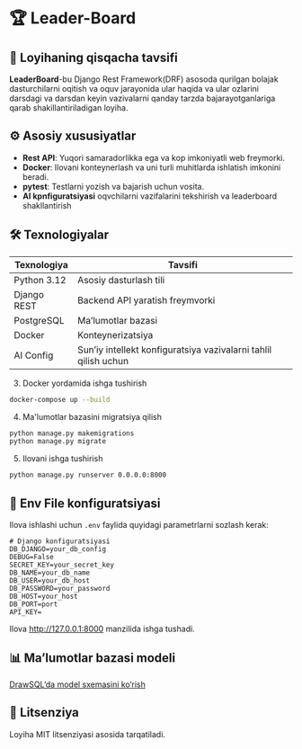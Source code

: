 # 🏆 Leader-Board

## 📌 Loyihaning qisqacha tavsifi
**LeaderBoard**-bu Django Rest Framework(DRF) asosoda qurilgan bolajak dasturchilarni oqitish va oquv jarayonida
ular haqida va ular ozlarini darsdagi va darsdan keyin vazivalarni qanday tarzda bajarayotganlariga qarab 
shakillantiriladigan loyiha.


## ⚙️ Asosiy xususiyatlar

- **Rest API**: Yuqori samaradorlikka ega va kop imkoniyatli web freymorki.
- **Docker**: Ilovani konteynerlash va uni turli muhitlarda ishlatish imkonini beradi.
- **pytest**: Testlarni yozish va bajarish uchun vosita.
- **AI kpnfiguratsiyasi** oqvchilarni vazifalarini tekshirish va leaderboard shakllantirish


## 🛠 Texnologiyalar

| Texnologiya      | Tavsifi                                                         |
|------------------|-----------------------------------------------------------------|
| Python 3.12      | Asosiy dasturlash tili                                          |
| Django REST      | Backend API yaratish freymvorki                                 |
| PostgreSQL       | Ma’lumotlar bazasi                                              |
| Docker           | Konteynerizatsiya                                               |
| AI Config        | Sun’iy intellekt konfiguratsiya vazivalarni tahlil qilish uchun |

3. Docker yordamida ishga tushirish

```bash
docker-compose up --build
```

4. Ma'lumotlar bazasini migratsiya qilish

```bash
python manage.py makemigrations
python manage.py migrate
```

5. Ilovani ishga tushirish

```bash
python manage.py runserver 0.0.0.0:8000
```

## 🔧 Env File konfiguratsiyasi

Ilova ishlashi uchun `.env` faylida quyidagi parametrlarni sozlash kerak:

```env
# Django konfiguratsiyasi
DB_DJANGO=your_db_config
DEBUG=False
SECRET_KEY=your_secret_key
DB_NAME=your_db_name
DB_USER=your_db_host
DB_PASSWORD=your_password
DB_HOST=your_host
DB_PORT=port
API_KEY=
```
Ilova http://127.0.0.1:8000 manzilida ishga tushadi.

## 📊 Ma’lumotlar bazasi modeli

[DrawSQL’da model sxemasini ko‘rish](https://drawsql.app/teams/gayrat-1/diagrams/leadrboard)


## 📄 Litsenziya

Loyiha MIT litsenziyasi asosida tarqatiladi.

